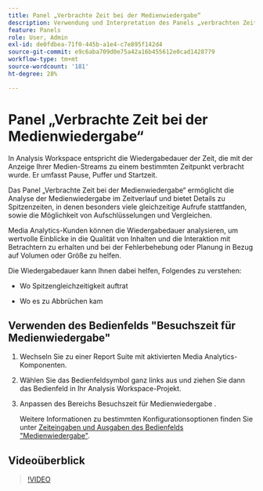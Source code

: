 ```yaml
---
title: Panel „Verbrachte Zeit bei der Medienwiedergabe“
description: Verwendung und Interpretation des Panels „verbrachten Zeit bei der Medienwiedergabe“ in Analysis Workspace.
feature: Panels
role: User, Admin
exl-id: de0fdbea-71f0-445b-a1e4-c7e895f142d4
source-git-commit: e9c6aba709d0e75a42a16b455612e0cad1428779
workflow-type: tm+mt
source-wordcount: '181'
ht-degree: 28%

---
```


# Panel „Verbrachte Zeit bei der Medienwiedergabe“

In Analysis Workspace entspricht die Wiedergabedauer der Zeit, die mit der Anzeige Ihrer Medien-Streams zu einem bestimmten Zeitpunkt verbracht wurde. Er umfasst Pause, Puffer und Startzeit.

Das Panel „Verbrachte Zeit bei der Medienwiedergabe“ ermöglicht die Analyse der Medienwiedergabe im Zeitverlauf und bietet Details zu Spitzenzeiten, in denen besonders viele gleichzeitige Aufrufe stattfanden, sowie die Möglichkeit von Aufschlüsselungen und Vergleichen.

Media Analytics-Kunden können die Wiedergabedauer analysieren, um wertvolle Einblicke in die Qualität von Inhalten und die Interaktion mit Betrachtern zu erhalten und bei der Fehlerbehebung oder Planung in Bezug auf Volumen oder Größe zu helfen.

Die Wiedergabedauer kann Ihnen dabei helfen, Folgendes zu verstehen:

* Wo Spitzengleichzeitigkeit auftrat

* Wo es zu Abbrüchen kam

## Verwenden des Bedienfelds &quot;Besuchszeit für Medienwiedergabe&quot;

1. Wechseln Sie zu einer Report Suite mit aktivierten Media Analytics-Komponenten.

1. Wählen Sie das Bedienfeldsymbol ganz links aus und ziehen Sie dann das Bedienfeld in Ihr Analysis Workspace-Projekt.

1. Anpassen des Bereichs Besuchszeit für Medienwiedergabe .

   Weitere Informationen zu bestimmten Konfigurationsoptionen finden Sie unter [Zeiteingaben und Ausgaben des Bedienfelds &quot;Medienwiedergabe&quot;](/help/analysis-workspace/c-panels/media-playback-timespent/panel-inputs-outputs.md).

## Videoüberblick

>[!VIDEO](https://video.tv.adobe.com/v/338699)
